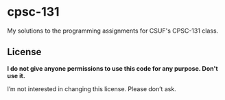 # cpsc-131

My solutions to the programming assignments for CSUF's CPSC-131 class.

## License

**I do not give anyone permissions to use this code for any purpose. Don't use it.**

I’m not interested in changing this license. Please don’t ask.
